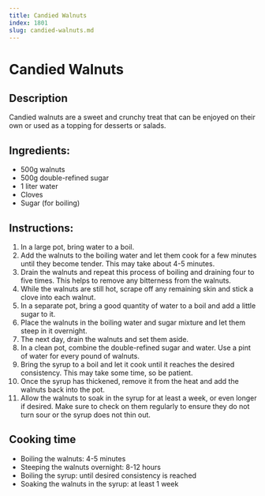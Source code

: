 ```yaml
---
title: Candied Walnuts
index: 1801
slug: candied-walnuts.md
---
```


# Candied Walnuts

## Description
Candied walnuts are a sweet and crunchy treat that can be enjoyed on their own or used as a topping for desserts or salads.

## Ingredients:
- 500g walnuts
- 500g double-refined sugar
- 1 liter water
- Cloves
- Sugar (for boiling)

## Instructions:
1. In a large pot, bring water to a boil.
2. Add the walnuts to the boiling water and let them cook for a few minutes until they become tender. This may take about 4-5 minutes.
3. Drain the walnuts and repeat this process of boiling and draining four to five times. This helps to remove any bitterness from the walnuts.
4. While the walnuts are still hot, scrape off any remaining skin and stick a clove into each walnut.
5. In a separate pot, bring a good quantity of water to a boil and add a little sugar to it.
6. Place the walnuts in the boiling water and sugar mixture and let them steep in it overnight.
7. The next day, drain the walnuts and set them aside.
8. In a clean pot, combine the double-refined sugar and water. Use a pint of water for every pound of walnuts.
9. Bring the syrup to a boil and let it cook until it reaches the desired consistency. This may take some time, so be patient.
10. Once the syrup has thickened, remove it from the heat and add the walnuts back into the pot.
11. Allow the walnuts to soak in the syrup for at least a week, or even longer if desired. Make sure to check on them regularly to ensure they do not turn sour or the syrup does not thin out.

## Cooking time
- Boiling the walnuts: 4-5 minutes
- Steeping the walnuts overnight: 8-12 hours
- Boiling the syrup: until desired consistency is reached
- Soaking the walnuts in the syrup: at least 1 week